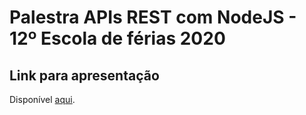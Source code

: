 # Palestra APIs REST com NodeJS - 12º Escola de férias 2020

## Link para apresentação

Disponível [aqui](https://slides.com/alexandrevelloso/deck-8d0494/fullscreen).